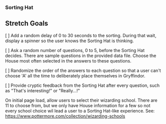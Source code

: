 ### Sorting Hat


## Stretch Goals


[ ] Add a random delay of 0 to 30 seconds to the sorting. During that wait, display a spinner so the user knows the Sorting Hat is thinking.

[ ] Ask a random number of questions, 0 to 5, before the Sorting Hat decides. There are sample questions in the provided data file. Choose the House most often selected in the answers to these questions.


[ ] Randomize the order of the answers to each question so that a user can't choose 'A' all the time to deliberately place themselves in Gryffindor.

[ ] Provide cryptic feedback from the Sorting Hat after every question, such as "That's interesting!" or "Really...!"


On initial page load, allow users to select their wizarding school. There are 11 to choose from, but we only have House information for a few so not every school choice wil lead a user to a Sorting Hat-like experience. See: https://www.pottermore.com/collection/wizarding-schools